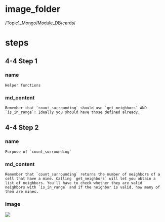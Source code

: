  # image_folder
/Topic1_Mongo/Module_DB/cards/

# steps
## 4-4 Step 1
### name
```
Helper functions
```
### md_content
```
Remember that `count_surrounding` should use `get_neighbors` AND `is_in_range`! Ideally you should have those defined already. 
```
## 4-4 Step 2
### name
```
Purpose of `count_surrounding`
```
### md_content
```
Remember that `count_surrounding` returns the number of neighbors of a cell that have a mine. Calling `get_neighbors` will let you obtain a list of neighbors. You'll have to check whether they are valid neighbors with `is_in_range` and if the neighbor is valid, how many of them are mines. 
```

### image
<img src="https://media.gettyimages.com/photos/side-view-of-man-using-recreational-metal-detector-at-horsey-beach-picture-id966240278?s=612x612">